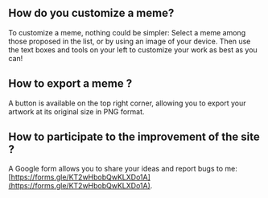 ## How do you customize a meme?

To customize a meme, nothing could be simpler: Select a meme among those proposed in the list, or by using an image of your device. Then use the text boxes and tools on your left to customize your work as best as you can!

## How to export a meme ?

A button is available on the top right corner, allowing you to export your artwork at its original size in PNG format.

## How to participate to the improvement of the site ?

A Google form allows you to share your ideas and report bugs to me: [https://forms.gle/KT2wHbobQwKLXDo1A](https://forms.gle/KT2wHbobQwKLXDo1A).